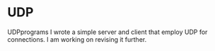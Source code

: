 # UDP
UDPprograms
I wrote a simple server and client that employ UDP for connections. I am working on revising it further.
